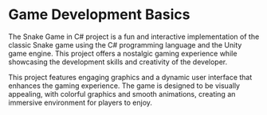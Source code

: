 # Game Development Basics

The Snake Game in C# project is a fun and interactive implementation of the classic Snake game 
using the C# programming language and the Unity game engine. This project offers a nostalgic gaming 
experience while showcasing the development skills and creativity of the developer.

This project features engaging graphics and a dynamic user interface that enhances the gaming experience. 
The game is designed to be visually appealing, with colorful graphics and smooth animations, 
creating an immersive environment for players to enjoy.
